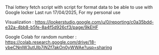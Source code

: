 Thai lottery fetch script with script for format data to be able to use with Google locker
Last run 17/04/2025, For my personal use

Visualization : https://lookerstudio.google.com/u/0/reporting/c0a35bdd-e32a-4bb8-b5fe-8a4f5d926cf3/page/9kEHF


Google Colab for random number : https://colab.research.google.com/drive/18-ybeCNnlW3utUlb7iNZf7akOn0yWWAe?usp=sharing
